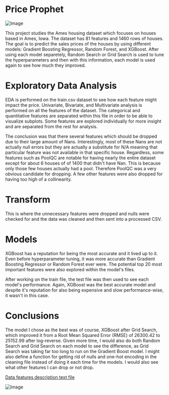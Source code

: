 # Price Prophet

![Image](https://github.com/user-attachments/assets/2c8c50e1-1ccf-4ac6-8621-c903b48f9d9b)

This project studies the Ames housing dataset which focuses on houses based in Ames, Iowa. The dataset has 81 features and 1460 rows of houses. The goal is to predict the sales prices of the houses by using different models: Gradient Boosting Regressor, Random Forest, and XGBoost. After using each model separetely, Random Search or Grid Search is used to tune the hyperparameters and then with this information, each model is used again to see how much they improved.

# Exploratory Data Analysis

EDA is performed on the train.csv dataset to see how each feature might impact the price. Univariate, Bivariate, and Multivariate analysis is performed on all the features of the dataset. The categorical and quantitative features are separated within this file in order to be able to visualize subplots. Some features are explored individually for more insight and are separated from the rest for analysis. 

The conclusion was that there several features which should be dropped due to their large amount of Nans. Interestingly, most of these Nans are not actually null errors but they are actually a substitute for N/A meaning that particular feature was not available in that specific house. Regardless, some features such as PoolQC are notable for having nearly the entire dataset except for about 6 houses of of 1400 that didn't have Nan. This is because only those few houses actually had a pool. Therefore PoolQC was a very obvious candidate for dropping. A few other features were also dropped for having too high of a collinearity.

# Transform

This is where the unnecessary features were dropped and nulls were checked for and the data was cleaned and then sent into a processed CSV.

# Models

XGBoost has a reputation for being the most accurate and it lived up to it. Even before hyperparameter tuning, it was more accurate than Gradient Boosting Regressor or Random Forest ever were. The potential top 20 most important features were also explored within the model's files.

After working on the train file, the test file was then used to see each model's performance. Again, XGBoost was the best accurate model and despite it's reputation for also being expensive and slow performance-wise, it wasn't in this case.

# Conclusions

The model I chose as the best was of course, XGBoost after Grid Search, which improved it from a Root Mean Squared Error (RMSE) of 26300.42 to 25152.99 after log-reverse. Given more time, I would also do both Random Search and Grid Search on each model to see the difference, as Grid Search was taking far too long to run on the Gradient Boost model. I might also define a function for getting rid of nulls and one-hot encoding in the cleaning file instead of doing it each time for the models. I would also see what other features I can drop or not drop.

[Data features description text file](https://github.com/dq93/Price_Prophet/blob/main/data_description.txt)

![Image](https://github.com/user-attachments/assets/69cc11d6-7f1e-4f6d-ab97-da577cd346ca)
